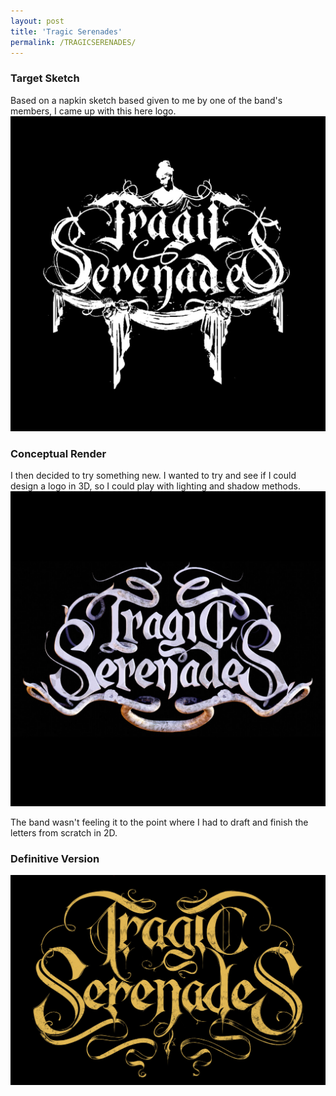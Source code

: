 ```yaml
---
layout: post
title: 'Tragic Serenades'
permalink: /TRAGICSERENADES/
---
```


### Target Sketch 
Based on a napkin sketch based given to me by one of the band's members, I came up with this here logo.
<img src="..\assets\img\projects\Logos\tragic1.jpg" alt="Step 1" width="600"/>

### Conceptual Render
I then decided to try something new. I wanted to try and see if I could design a logo in 3D, so I could play with lighting and shadow methods.
<img src="..\assets\img\projects\Logos\tragic2.jpg" alt="Step 2" width="600"/>

The band wasn't feeling it to the point where I had to draft and finish the letters from scratch in 2D.

### Definitive Version
<img src="..\assets\img\projects\Logos\tragic3.jpg" alt="Step 3" width="600"/>


